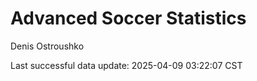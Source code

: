 # Advanced Soccer Statistics
Denis Ostroushko

<!-- gfm -->

Last successful data update: 2025-04-09 03:22:07 CST
